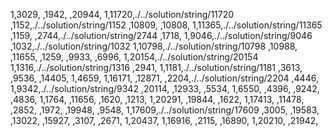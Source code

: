 1,3029,
,1942,
,20944,
1,11720,./../solution/string/11720
,1152,./../solution/string/1152
,10809,
,10808,
1,11365,./../solution/string/11365
,1159,
,2744,./../solution/string/2744
,1718,
1,9046,./../solution/string/9046
,1032,./../solution/string/1032
1,10798,./../solution/string/10798
,10988,
,11655,
,1259,
,9933,
,6996,
1,20154,./../solution/string/20154
1,1316,./../solution/string/1316
,2941,
1,1181,./../solution/string/1181
,3613,
,9536,
,14405,
1,4659,
1,16171,
,12871,
,2204,./../solution/string/2204
,4446,
1,9342,./../solution/string/9342
,20114,
,12933,
,5534,
1,6550,
,4396,
,9242,
,4836,
1,1764,
,11656,
,1620,
,1213,
1,20291,
,19844,
,1622,
1,17413,
,11478,
,2852,
,1972,
,19948,
,9548,
1,17609,./../solution/string/17609
,3005,
,19583,
,13022,
,15927,
,3107,
,2671,
1,20437,
1,16916,
,2115,
,16890,
1,20210,
,21942,
